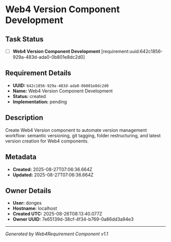 # Web4 Version Component Development

## Task Status
- [ ] **Web4 Version Component Development** [requirement:uuid:642c1856-929a-483d-ada0-0b801e8dc2d0]

## Requirement Details

- **UUID:** `642c1856-929a-483d-ada0-0b801e8dc2d0`
- **Name:** Web4 Version Component Development
- **Status:** created
- **Implementation:** pending

## Description

Create Web4 Version component to automate version management workflow: semantic versioning, git tagging, folder restructuring, and latest version creation for Web4 components.

## Metadata

- **Created:** 2025-08-27T07:06:36.664Z
- **Updated:** 2025-08-27T07:06:36.664Z

## Owner Details

- **User:** donges
- **Hostname:** localhost
- **Created UTC:** 2025-08-26T08:13:40.077Z
- **Owner UUID:** 7e65139d-38cf-4f34-b769-0a86dd3a94e3

---

*Generated by Web4Requirement Component v1.1*